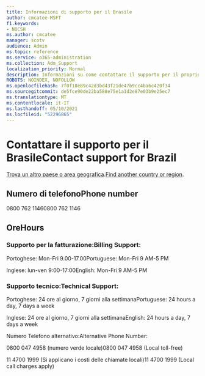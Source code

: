 ```yaml
---
title: Informazioni di supporto per il Brasile
author: cmcatee-MSFT
f1.keywords:
- NOCSH
ms.author: cmcatee
manager: scotv
audience: Admin
ms.topic: reference
ms.service: o365-administration
ms.collection: Adm_Support
localization_priority: Normal
description: Informazioni su come contattare il supporto per il proprio paese o area geografica.
ROBOTS: NOINDEX, NOFOLLOW
ms.openlocfilehash: 7f0f18e89c42d3bd43f21de47b9cc4ba6c420f34
ms.sourcegitcommit: de5fce90de22ba588e75e1a1d2e87e03b9e25ec7
ms.translationtype: MT
ms.contentlocale: it-IT
ms.lasthandoff: 05/10/2021
ms.locfileid: "52296865"
---
```

# <a name="contact-support-for-brazil"></a><span data-ttu-id="bad6f-103">Contattare il supporto per il Brasile</span><span class="sxs-lookup"><span data-stu-id="bad6f-103">Contact support for Brazil</span></span>

<span data-ttu-id="bad6f-104">[Trova un altro paese o area geografica](../../business-video/get-help-support.md).</span><span class="sxs-lookup"><span data-stu-id="bad6f-104">[Find another country or region](../../business-video/get-help-support.md).</span></span>

## <a name="phone-number"></a><span data-ttu-id="bad6f-105">Numero di telefono</span><span class="sxs-lookup"><span data-stu-id="bad6f-105">Phone number</span></span>
<span data-ttu-id="bad6f-106">0800 762 1146</span><span class="sxs-lookup"><span data-stu-id="bad6f-106">0800 762 1146</span></span>

## <a name="hours"></a><span data-ttu-id="bad6f-107">Ore</span><span class="sxs-lookup"><span data-stu-id="bad6f-107">Hours</span></span>
### <a name="billing-support"></a><span data-ttu-id="bad6f-108">Supporto per la fatturazione:</span><span class="sxs-lookup"><span data-stu-id="bad6f-108">Billing Support:</span></span>

<span data-ttu-id="bad6f-109">Portoghese: Mon-Fri 9.00-17.00</span><span class="sxs-lookup"><span data-stu-id="bad6f-109">Portuguese: Mon-Fri 9 AM-5 PM</span></span>

<span data-ttu-id="bad6f-110">Inglese: lun-ven 9:00-17:00</span><span class="sxs-lookup"><span data-stu-id="bad6f-110">English: Mon-Fri 9 AM-5 PM</span></span>

### <a name="technical-support"></a><span data-ttu-id="bad6f-111">Supporto tecnico:</span><span class="sxs-lookup"><span data-stu-id="bad6f-111">Technical Support:</span></span>

<span data-ttu-id="bad6f-112">Portoghese: 24 ore al giorno, 7 giorni alla settimana</span><span class="sxs-lookup"><span data-stu-id="bad6f-112">Portuguese: 24 hours a day, 7 days a week</span></span>

<span data-ttu-id="bad6f-113">Inglese: 24 ore al giorno, 7 giorni alla settimana</span><span class="sxs-lookup"><span data-stu-id="bad6f-113">English: 24 hours a day, 7 days a week</span></span>

<span data-ttu-id="bad6f-114">Numero Telefono alternativo:</span><span class="sxs-lookup"><span data-stu-id="bad6f-114">Alternative Phone Number:</span></span>

<span data-ttu-id="bad6f-115">0800 047 4958 (numero verde locale)</span><span class="sxs-lookup"><span data-stu-id="bad6f-115">0800 047 4958 (Local toll-free)</span></span>

<span data-ttu-id="bad6f-116">11 4700 1999 (Si applicano i costi delle chiamate locali)</span><span class="sxs-lookup"><span data-stu-id="bad6f-116">11 4700 1999 (Local call charges apply)</span></span>
